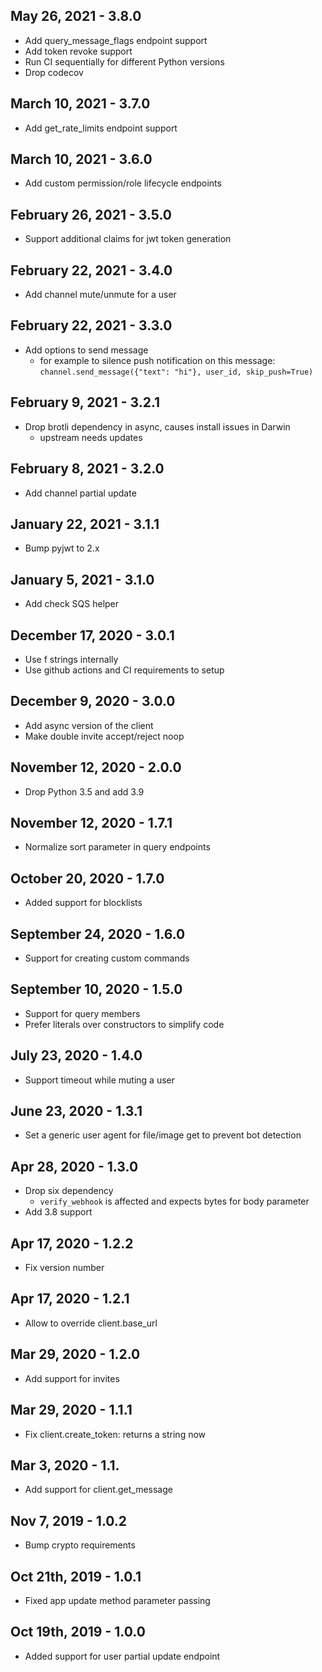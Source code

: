 ## May 26, 2021 - 3.8.0

- Add query_message_flags endpoint support
- Add token revoke support
- Run CI sequentially for different Python versions
- Drop codecov

## March 10, 2021 - 3.7.0

- Add get_rate_limits endpoint support

## March 10, 2021 - 3.6.0

- Add custom permission/role lifecycle endpoints

## February 26, 2021 - 3.5.0

- Support additional claims for jwt token generation

## February 22, 2021 - 3.4.0

- Add channel mute/unmute for a user

## February 22, 2021 - 3.3.0

- Add options to send message
  - for example to silence push notification on this message: `channel.send_message({"text": "hi"}, user_id, skip_push=True)`

## February 9, 2021 - 3.2.1

- Drop brotli dependency in async, causes install issues in Darwin
  - upstream needs updates

## February 8, 2021 - 3.2.0

- Add channel partial update

## January 22, 2021 - 3.1.1

- Bump pyjwt to 2.x

## January 5, 2021 - 3.1.0

- Add check SQS helper

## December 17, 2020 - 3.0.1

- Use f strings internally
- Use github actions and CI requirements to setup

## December 9, 2020 - 3.0.0

- Add async version of the client
- Make double invite accept/reject noop

## November 12, 2020 - 2.0.0

- Drop Python 3.5 and add 3.9

## November 12, 2020 - 1.7.1

- Normalize sort parameter in query endpoints

## October 20, 2020 - 1.7.0

- Added support for blocklists

## September 24, 2020 - 1.6.0

- Support for creating custom commands

## September 10, 2020 - 1.5.0

- Support for query members
- Prefer literals over constructors to simplify code

## July 23, 2020 - 1.4.0

- Support timeout while muting a user

## June 23, 2020 - 1.3.1

- Set a generic user agent for file/image get to prevent bot detection

## Apr 28, 2020 - 1.3.0

- Drop six dependency
  - `verify_webhook` is affected and expects bytes for body parameter
- Add 3.8 support

## Apr 17, 2020 - 1.2.2

- Fix version number

## Apr 17, 2020 - 1.2.1

- Allow to override client.base_url

## Mar 29, 2020 - 1.2.0

- Add support for invites

## Mar 29, 2020 - 1.1.1

- Fix client.create_token: returns a string now

## Mar 3, 2020 - 1.1.

- Add support for client.get_message

## Nov 7, 2019 - 1.0.2

- Bump crypto requirements

## Oct 21th, 2019 - 1.0.1

- Fixed app update method parameter passing

## Oct 19th, 2019 - 1.0.0

- Added support for user partial update endpoint

